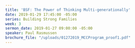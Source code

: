 ```yaml
---
title: 'BSF: The Power of Thinking Multi-generationally'
date: 2019-01-29 17:45:00 -05:00
series: Building Strong Families
week: 3
sermon_date: 2019-01-27 09:00:00 -05:00
speaker: Paul Rasmussen
brochure_file: "/uploads/01272019_MCCProgram_proof1.pdf"
---
```


